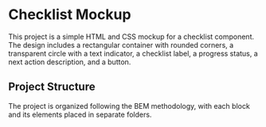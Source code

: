 # Checklist Mockup

This project is a simple HTML and CSS mockup for a checklist component. The design includes a rectangular container with rounded corners, a transparent circle with a text indicator, a checklist label, a progress status, a next action description, and a button.

## Project Structure

The project is organized following the BEM methodology, with each block and its elements placed in separate folders.

